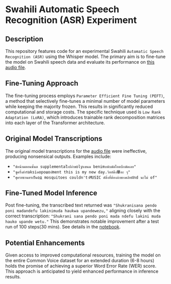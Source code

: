 # Swahili Automatic Speech Recognition (ASR) Experiment

## Description
This repository features code for an experimental Swahili ```Automatic Speech Recognition (ASR)``` using the Whisper model. The primary aim is to fine-tune the model on Swahili speech data and evaluate its performance on [this audio file](https://github.com/KevKibe/Finetuning-WhisperSmall-LoRA-Swahili./blob/main/example_swahili.wav).

## Fine-Tuning Approach
The fine-tuning process employs ```Parameter Efficient Fine Tuning (PEFT)```, a method that selectively fine-tunes a minimal number of model parameters while keeping the majority frozen. This results in significantly reduced computational and storage costs. The specific technique used is ```Low Rank Adaptation (LoRA)```, which introduces trainable rank decomposition matrices into each layer of the Transformer architecture.

## Original Model Transcriptions
The original model transcriptions for the [audio file](https://github.com/KevKibe/Finetuning-WhisperSmall-LoRA-Swahili./blob/main/example_swahili.wav) were ineffective, producing nonsensical outputs. Examples include:
- ```"ช์หน้ามตอนนั้นต supplementalีเปล่าขolyแขนม benimบนับมัดไอตบึกมัดเลย"```
- ```"ซูครั้งส่ารัaksiตорошоปment this is my new day.วิทย์ดึง畢อะ ๆ"```
- ```"ชุครสธานตรเป็นод mosquitoes couldn'tวMUSIC ดัดิ่งที่ต้องล่ะของคลิทฝัnd นะไม่ of"```

## Fine-Tuned Model Inference
Post fine-tuning, the transcribed text returned was ```"Shukranisana pendo poni madandefu lakinimuda haukwa upandewezu,"``` aligning closely with the correct transcription: ```"Shukrani sana pendo poni mada ndefu lakini muda hauko upande wetu."``` This demonstrates notable improvement after a test run of 100 steps(30 mins).
See details in the [notebook](https://github.com/KevKibe/Finetuning-WhisperSmall-LoRA-Swahili./blob/main/Finetuning_WhisperSmall_LoRA_Swahili.ipynb).


## Potential Enhancements

Given access to improved computational resources, training the model on the entire Common Voice dataset for an extended duration (6-8 hours) holds the promise of achieving a superior Word Error Rate (WER) score. This approach is anticipated to yield enhanced performance in inference results.

